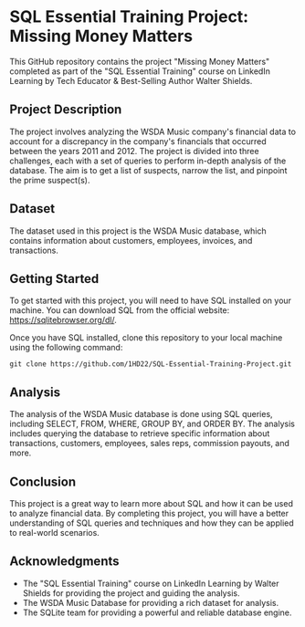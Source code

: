 # SQL Essential Training Project: Missing Money Matters

This GitHub repository contains the project "Missing Money Matters" completed as part of the "SQL Essential Training" course on LinkedIn Learning by Tech Educator & Best-Selling Author Walter Shields. 

## Project Description

The project involves analyzing the WSDA Music company's financial data to account for a discrepancy in the company's financials that occurred between the years 2011 and 2012. The project is divided into three challenges, each with a set of queries to perform in-depth analysis of the database. The aim is to get a list of suspects, narrow the list, and pinpoint the prime suspect(s). 

## Dataset

The dataset used in this project is the WSDA Music database, which contains information about customers, employees, invoices, and transactions.

## Getting Started

To get started with this project, you will need to have SQL installed on your machine. You can download SQL from the official website: https://sqlitebrowser.org/dl/.

Once you have SQL installed, clone this repository to your local machine using the following command:

```
git clone https://github.com/1HD22/SQL-Essential-Training-Project.git
```

## Analysis

The analysis of the WSDA Music database is done using SQL queries, including SELECT, FROM, WHERE, GROUP BY, and ORDER BY. The analysis includes querying the database to retrieve specific information about transactions, customers, employees, sales reps, commission payouts, and more.

## Conclusion

This project is a great way to learn more about SQL and how it can be used to analyze financial data. By completing this project, you will have a better understanding of SQL queries and techniques and how they can be applied to real-world scenarios.

## Acknowledgments

- The "SQL Essential Training" course on LinkedIn Learning by Walter Shields for providing the project and guiding the analysis.
- The WSDA Music Database for providing a rich dataset for analysis.
- The SQLite team for providing a powerful and reliable database engine.
